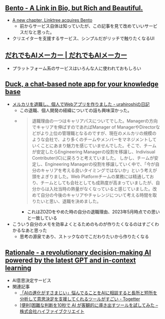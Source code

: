 ## [Bento - A Link in Bio, but Rich and Beautiful.](https://bento.me/en/home)

* [A new chapter, Linktree acquires Bento](https://bento.me/home/new-chapter)
  * 前からサービス自体は知っていたが、この記事を見て改めていいサービスだなと思った。
* クリエイターを支援するサービス、シンプルだがリッチで触りたくなるUI

## [だれでもAIメーカー | だれでもAIメーカー](https://dare-ai.com/)

* プラットフォーム系のサービスはいろんな人に使われておもしろい

## [Duck, a chat-based note app for your knowledge base](https://site.ducknote.app/)

* [メルカリを退職し、個人でWebアプリを作りました - urahiroshiの日記](https://urahiroshi.hatenablog.com/entry/2023/04/25/132958)
  * この退職、個人開発の経緯についての話も興味深かった。
  * > 退職理由の一つはキャリアパスについてでした。Managerの方向でキャリアを伸ばすのであればManager of ManagerやDirectorなどがより上位の管理職となるのですが、現在のメルカリの規模のような会社で、より多くのチームやメンバーをマネジメントしていくことにあまり魅力を感じていませんでした。そこで、チームが安定したらEngineering Managerの役割を移譲し、Indivisual Contributer(IC)に戻ろうと考えていました。 しかし、チームが安定し、Engineering Managerの役割を移譲していく中で、「今が自分のキャリアを考える良いタイミングではないか」という考えが頭をよぎりました。Web Platformチームの業務には精通しており、チームとしても会社としても成熟度が高まっていましたが、自分からは入社当時の熱量がなくなっていると感じていました。改めて自分の今後のキャリアやチャレンジについて考える時間を取りたいと思い、退職を決めました。
    * これはZOZOをやめた時の自分の退職理由、2023年5月時点での思いと一致している
* こういう自分のメモを効率よくとるためのものが作りたくなるのはすごくわかるなあと思った
  * 思考の源泉であり、ストックなのでこだわりたいから作りたくなる

## [Rationale - a revolutionary decision-making AI powered by the latest GPT and in-context learning](https://rationale.jina.ai/)

* AI意思決定サービス
* 関連記事
  * [「AIの進化がすさまじい」悩んでることをAIに相談すると長所と短所を分析して意思決定を支援してくれるツールがすごい - Togetter](https://togetter.com/li/2044860)
  * [[便利]困難な判断を10秒で AI が客観的に導き出すツールを試してみた – 株式会社ハイファイブクリエイト](https://highfivecreate.com/blog/job/6919.html)
